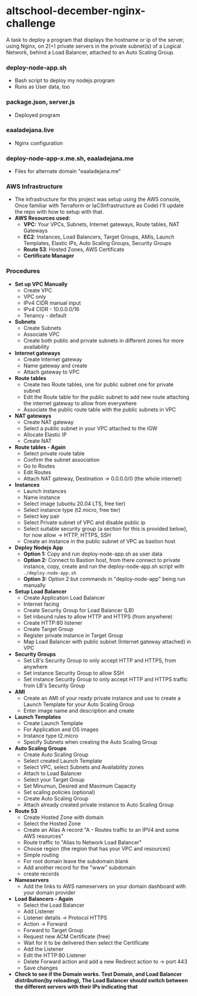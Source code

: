 # altschool-december-nginx-challenge
A task to deploy a program that displays the hostname or ip of the server, using Nginx, on 2(+) private servers in the private subnet(s) of a Logical Network, behind a Load Balancer, attached to an Auto Scaling Group.
### deploy-node-app.sh
- Bash script to deploy my nodejs program
- Runs as User data, too
### package.json, server.js
- Deployed program
### eaaladejana.live
- Nginx configuration
### deploy-node-app-x.me.sh, eaaladejana.me
- Files for alternate domain "eaaladejana.me"
### AWS Infrastructure
- The infrastructure for this project was setup using the AWS console, Once familiar with Terraform or IaC(Infrastructure as Code) I'll update the repo with how to setup with that.
- **AWS Resources used:**
  - **VPC:** Your VPCs, Subnets, Internet gateways, Route tables, NAT Gateways
  - **EC2**: Instances, Load Balancers, Target Groups, AMIs, Launch Templates, Elastic IPs, Auto Scaling Groups, Security Groups
  - **Route 53**: Hosted Zones, AWS Certificate
  - **Certificate Manager**
### Procedures
- **Set up VPC Manually**
  - Create VPC
  - VPC only
  - IPv4 CIDR manual input
  - IPv4 CIDR - 10.0.0.0/16
  - Tenancy - default
- **Subnets**
  - Create Subnets
  - Associate VPC
  - Create both public and private subnets in different zones for more availability
- **Internet gateways**
  - Create Internet gateway
  - Name gateway and create
  - Attach gateway to VPC
- **Route tables**
  - Create two Route tables, one for public subnet one for private subnet
  - Edit the Route table for the public subnet to add new route attaching the internet gateway to allow from everywhere
  - Associate the public route table with the public subnets in VPC
- **NAT gateways**
  - Create NAT gateway
  - Select a public subnet in your VPC attached to the IGW
  - Allocate Elastic IP
  - Create NAT
- **Route tables - Again**
  - Select private route table
  - Confirm the subnet association
  - Go to Routes
  - Edit Routes
  - Attach NAT gateway, Destination -> 0.0.0.0/0 (the whole internet)
- **Instances**
  - Launch instances
  - Name instance
  - Select image (ubuntu 20.04 LTS, free tier)
  - Select instance type (t2.micro, free tier)
  - Select key pair
  - Select Private subnet of VPC and disable public ip
  - Select suitable security group (a section for this is provided below), for now allow -> HTTP, HTTPS, SSH
  - Create an instance in the public subnet of VPC as bastion host
- **Deploy Nodejs App**
  - **Option 1:** Copy and run deploy-node-app.sh as user data
  - **Option 2:** Connect to Bastion host, from there connect to private instance, copy, create and run the deploy-node-app.sh script with `./deploy-node-app.sh` 
  - **Option 3:** Option 2 but commands in "deploy-node-app" being run manually
- **Setup Load Balancer**
  - Create Application Load Balancer
  - Internet facing
  - Create Security Group for Load Balancer (LB)
  - Set inbound rules to allow HTTP and HTTPS (from anywhere)
  - Create HTTP:80 listener
  - Create Target Group
  - Register private instance in Target Group
  - Map Load Balancer with public subnet (Internet gateway attached) in VPC
- **Security Groups**
  - Set LB's Security Group to only accept HTTP and HTTPS, from anywhere
  - Set instance Security Group to allow SSH
  - Set instance Security Group to only accept HTTP and HTTPS traffic from LB's Security Group
- **AMI**
  - Create an AMI of your ready private instance and use to create a Launch Template for your Auto Scaling Group
  - Enter image name and description and create
- **Launch Templates**
  - Create Launch Template
  - For Application and OS images
  - Instance type t2.micro
  - Specify Subnets when creating the Auto Scaling Group
- **Auto Scaling Groups**
  - Create Auto Scaling Group
  - Select created Launch Template
  - Select VPC, select Subnets and Availability zones
  - Attach to Load Balancer
  - Select your Target Group
  - Set Minumun, Desired and Maximum Capacity
  - Set scaling policies (optional)
  - Create Auto Scaling Group
  - Attach already created private instance to Auto Scaling Group 
- **Route 53**
  - Create Hosted Zone with domain
  - Select the Hosted Zone
  - Create an Alias A record "A - Routes traffic to an IPV4 and some AWS resources"
  - Route traffic to "Alias to Network Load Balancer"
  - Choose region (the region that has your VPC and resources)
  - Simple routing
  - For root domain leave the subdomain blank
  - Add another record for the "www" subdomain
  - create records
- **Nameservers**
  - Add the links to AWS nameservers on your domain dashboard with your domain provider
- **Load Balancers - Again**
  - Select the Load Balancer
  - Add Listener
  - Listener details -> Protocol HTTPS
  - Action -> Forward
  - Forward to Target Group
  - Request new ACM Certificate (free)
  - Wait for it to be delivered then select the Certificate
  - Add the Listener
  - Edit the HTTP:80 Listener
  - Delete Forward action and add a new Redirect action to -> port 443
  - Save changes
- **Check to see if the Domain works. Test Domain, and Load Balancer distribution(by reloading), The Load Balancer should switch between the different servers with their IPs indicating that** 
